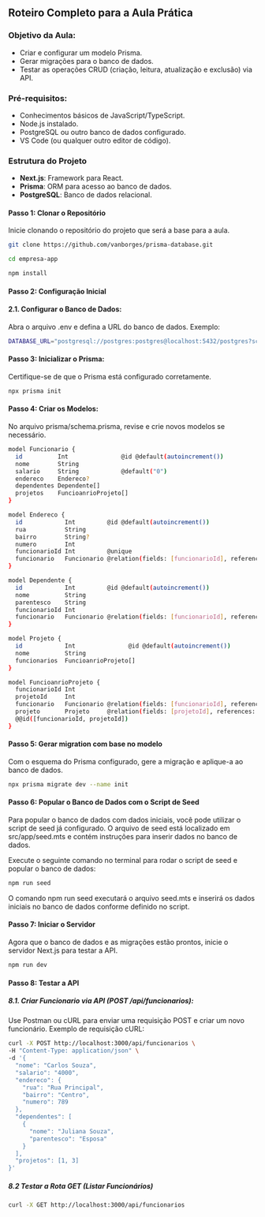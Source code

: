 ## Roteiro Completo para a Aula Prática

### Objetivo da Aula:

- Criar e configurar um modelo Prisma.
- Gerar migrações para o banco de dados.
- Testar as operações CRUD (criação, leitura, atualização e exclusão) via API.

### Pré-requisitos:

- Conhecimentos básicos de JavaScript/TypeScript.
- Node.js instalado.
- PostgreSQL ou outro banco de dados configurado.
- VS Code (ou qualquer outro editor de código).

### Estrutura do Projeto

- **Next.js**: Framework para React.
- **Prisma**: ORM para acesso ao banco de dados.
- **PostgreSQL**: Banco de dados relacional.

#### Passo 1: Clonar o Repositório
Inicie clonando o repositório do projeto que será a base para a aula.
```bash
git clone https://github.com/vanborges/prisma-database.git
```
```bash
cd empresa-app
```
```bash
npm install
```
#### Passo 2: Configuração Inicial

#### 2.1.	Configurar o Banco de Dados:
Abra o arquivo .env e defina a URL do banco de dados.
Exemplo:
```bash
DATABASE_URL="postgresql://postgres:postgres@localhost:5432/postgres?schema=public"
```
#### Passo 3: Inicializar o Prisma:
Certifique-se de que o Prisma está configurado corretamente.
```bash
npx prisma init
```
#### Passo 4: Criar os Modelos:
No arquivo prisma/schema.prisma, revise e crie novos modelos se necessário. 
```bash
model Funcionario {
  id          Int               @id @default(autoincrement())
  nome        String
  salario     String            @default("0")
  endereco    Endereco?
  dependentes Dependente[]
  projetos    FuncioanrioProjeto[]
}

model Endereco {
  id            Int         @id @default(autoincrement())
  rua           String
  bairro        String?
  numero        Int
  funcionarioId Int         @unique
  funcionario   Funcionario @relation(fields: [funcionarioId], references: [id], onDelete: Cascade)
}

model Dependente {
  id            Int         @id @default(autoincrement())
  nome          String
  parentesco    String
  funcionarioId Int
  funcionario   Funcionario @relation(fields: [funcionarioId], references: [id], onDelete: Cascade)
}

model Projeto {
  id            Int               @id @default(autoincrement())
  nome          String
  funcionarios  FuncioanrioProjeto[]
}

model FuncioanrioProjeto {
  funcionarioId Int
  projetoId     Int
  funcionario   Funcionario @relation(fields: [funcionarioId], references: [id])
  projeto       Projeto     @relation(fields: [projetoId], references: [id])
  @@id([funcionarioId, projetoId])
}
```
#### Passo 5: Gerar migration com base no modelo
Com o esquema do Prisma configurado, gere a migração e aplique-a ao banco de dados.
```bash
npx prisma migrate dev --name init
```
#### Passo 6: Popular o Banco de Dados com o Script de Seed
Para popular o banco de dados com dados iniciais, você pode utilizar o script de seed já configurado. O arquivo de seed está localizado em src/app/seed.mts e contém instruções para inserir dados no banco de dados.

Execute o seguinte comando no terminal para rodar o script de seed e popular o banco de dados:
```bash
npm run seed
```
O comando npm run seed executará o arquivo seed.mts e inserirá os dados iniciais no banco de dados conforme definido no script.

#### Passo 7: Iniciar o Servidor
Agora que o banco de dados e as migrações estão prontos, inicie o servidor Next.js para testar a API.
```bash
npm run dev
```
#### Passo 8: Testar a API
##### 8.1.	Criar Funcionario via API (POST /api/funcionarios):
Use Postman ou cURL para enviar uma requisição POST e criar um novo funcionário.
Exemplo de requisição cURL:
```bash
curl -X POST http://localhost:3000/api/funcionarios \
-H "Content-Type: application/json" \
-d '{
  "nome": "Carlos Souza",
  "salario": "4000",
  "endereco": {
    "rua": "Rua Principal",
    "bairro": "Centro",
    "numero": 789
  },
  "dependentes": [
    {
      "nome": "Juliana Souza",
      "parentesco": "Esposa"
    }
  ],
  "projetos": [1, 3]
}'
```
##### 8.2 Testar a Rota GET (Listar Funcionários)
```bash
curl -X GET http://localhost:3000/api/funcionarios
```
